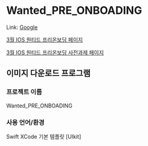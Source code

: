 # Wanted_PRE_ONBOADING
Link: [Google][googlelink]

[googlelink]: https://google.com "Go google"

[3월 IOS 원티드 프리온보딩 페이지][wantedlink]

[wantedlink]: https://www.wanted.co.kr/events/pre_challenge_ios_2

[3월 IOS 원티드 프리온보딩 사전과제 페이지][wantedStudy]

[wantedStudy]: https://yagomacademy.notion.site/iOS-2-3f670cc9788f4384b000bfe940447d59

## 이미지 다운로드 프로그램
### 프로젝트 이름
Wanted_PRE_ONBOADING
### 사용 언어/환경
Swift
XCode 기본 템플릿 [UIkit]
